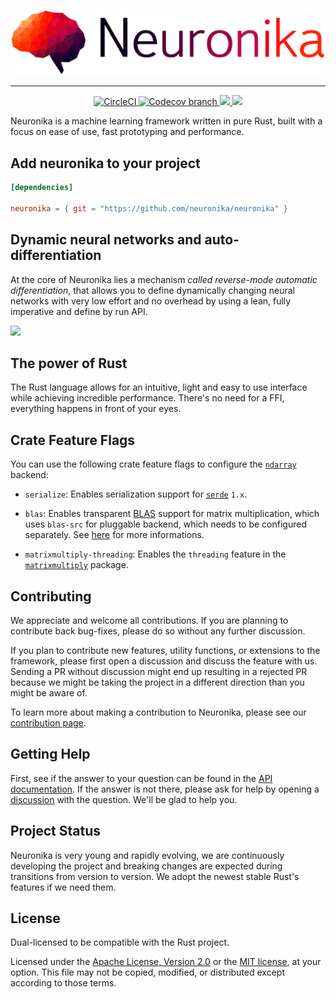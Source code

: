 <p align="center">
  <img width="750" src="./misc/neuronika_logo.png" alt="Neuronika Logo" />
</p>

<hr/>

<p align="center">
  <a href="https://app.circleci.com/pipelines/github/neuronika">
    <img alt="CircleCI" src="https://img.shields.io/circleci/build/github/neuronika/neuronika/main?logo=circleci&style=for-the-badge&token=a4dc29e597fde3872a02c582dc42c058f41f7869">
  </a>

  <a href="https://codecov.io/gh/neuronika/neuronika">
    <img alt="Codecov branch" src="https://img.shields.io/codecov/c/github/neuronika/neuronika/main?logo=codecov&style=for-the-badge&token=H7J7TF511B">
  </a>

  <a href="https://opensource.org/licenses/MIT">
    <img src="https://img.shields.io/badge/License-MIT%2FApache%202.0-informational?logo=opensourceinitiative&style=for-the-badge">
  </a>

  <a href="https://docs.rs/neuronika">
    <img src="https://img.shields.io/badge/API-Reference-brightgreen?style=for-the-badge&logo=docsdotrs"/>
  </a>
</p>

Neuronika is a machine learning framework written in pure Rust, built with a focus on ease of
use, fast prototyping and performance.

## Add neuronika to your project

```toml
[dependencies]

neuronika = { git = "https://github.com/neuronika/neuronika" }
```

## Dynamic neural networks and auto-differentiation

At the core of Neuronika lies a mechanism *called reverse-mode automatic differentiation*, that allows you to define dynamically changing neural networks with very low effort and no overhead by using a lean, fully imperative and define by run API.

![](./misc/neuronika_ad.gif)

## The power of Rust

The Rust language allows for an intuitive, light and easy to use interface while achieving incredible performance.
There's no need for a FFI, everything happens in front of your eyes.

## Crate Feature Flags

You can use the following crate feature flags to configure the [`ndarray`] backend:

* `serialize`:
  Enables serialization support for [`serde`] `1.x`.

* `blas`: 
  Enables transparent [BLAS] support for matrix multiplication, which uses `blas-src` for pluggable backend, which needs to be configured separately. See [here] for more informations.

* `matrixmultiply-threading`:
  Enables the `threading` feature in the [`matrixmultiply`] package.

[`ndarray`]: https://github.com/rust-ndarray/ndarray
[`serde`]: https://github.com/serde-rs/serde
[BLAS]: https://en.wikipedia.org/wiki/Basic_Linear_Algebra_Subprograms
[here]: https://github.com/rust-ndarray/ndarray#how-to-enable-blas-integration
[`matrixmultiply`]: https://github.com/bluss/matrixmultiply

## Contributing

We appreciate and welcome all contributions. If you are planning to contribute back bug-fixes, please do so without any further discussion.

If you plan to contribute new features, utility functions, or extensions to the framework, please first open a discussion and discuss the feature with us. Sending a PR without discussion might end up resulting in a rejected PR because we might be taking the project in a different direction than you might be aware of.

To learn more about making a contribution to Neuronika, please see our [contribution page](CONTRIBUTING.md).

## Getting Help

First, see if the answer to your question can be found in the [API documentation](https://docs.rs/neuronika). If the answer
is not there, please ask for help by opening a [discussion](https://github.com/neuronika/neuronika/discussions) with the question. We'll be glad to help you.


## Project Status

Neuronika is very young and rapidly evolving, we are continuously developing the project and breaking changes are expected during transitions from version to version. We adopt the newest stable Rust's features if we need them.

## License

Dual-licensed to be compatible with the Rust project.

Licensed under the [Apache License, Version 2.0](http://www.apache.org/licenses/LICENSE-2.0) or the [MIT license](http://opensource.org/licenses/MIT), at your option. This file may not be copied, modified, or distributed except according to those terms.
